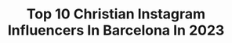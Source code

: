 ---
title: Top 10 Christian Instagram Influencers In Barcelona In 2023
description: >-
  Find top christian Instagram influencers in Barcelona in 2023. Most popular hashtags: #barcelona #foodporn #tenerife.
platform: Instagram
hits: 10
text_top: Discover the top-rated Instagram influencers on inBeat.
text_bottom: inBeat aggregates 10 Instagram influencers like this in Barcelona, Spain for you to connect with.
profiles:
  - username: "brianbarber_"
    fullname: >-
      βrιαη Pεrεz Qυιrσs ✪
    bio: >-
      📍TERRASSA->BARCELONA 🏆1oFreestyle @goldenchairintl 2020 🏆1oCorte barba @goldenchairintl 2020 🏆1oPromesas @goldenchairintl 2018 🏆1oPromesas Madrid 2018
    location: "Spain"
    followers: 24932
    engagement: 225
    commentsToLikes: 0.030834
    id: ck6ubn6jqakew0j71x4ffqen3
    verified: false
    hashtags: "#fadespain, #spain, #showcasebarbers, #barberworld"
  - username: "chsantamaria"
    fullname: >-
      Christian Santamaria
    bio: >-
      From Barcelona. Represented by Viewmanagement New Madison - Select - Spin - D'Man - NYModels
    location: "Spain"
    followers: 12317
    engagement: 504
    commentsToLikes: 0.069659
    id: ck8sws4vjf1rm0j7804u1npdg
    verified: false
    hashtags: "#underwear, #elleman, #blackandwhite, #sportclassic"
  - username: "topfoodbcn"
    fullname: >-
      Top food BCN ⭐️ Foodie
    bio: >-
      🙋🏻‍♂️ Soy Cristian | Periodista & foodie 📍Barcelona y alrd. 📩colaboraciones.topfoodbcn@gmail.com 👇🏻Tentando tu paladar con mis visitas gastronómicas
    location: "Spain"
    followers: 27721
    engagement: 362
    commentsToLikes: 0.751521
    id: ck6u9bwxqwniy0j7192wjxcry
    verified: false
    hashtags: "#dilluns, #sorteig, #gourmet, #cheese"
  - username: "_cristianvalen"
    fullname: >-
      Cristian Valencia
    bio: >-
      Actor | Productor La Gran ofensa Blue Rai El cadáver de Anna Fritz Barcelona Nit d'hivern Barcelona Nit d'estiu
    location: "Spain"
    followers: 3756
    engagement: 641
    commentsToLikes: 0.067721
    id: ck135rnw02vvg0i19go9hoq01
    verified: false
    hashtags: "#superinlove, #alexmurrull, #lagranofensa, #unk"
  - username: "cristianfigueroa.bc"
    fullname: >-
      Cristian Figueroa 🇩🇴
    bio: >-
      CEO @thebachatacrew ⭐❤️ @cristianykaterina 📍 Barcelona
    location: "Spain"
    followers: 6028
    engagement: 341
    commentsToLikes: 0.100626
    id: ck6ubmrinaht40j717vsnc14n
    verified: false
    hashtags: "#tbt, #dominicanosenitalia, #dominicanbachata, #dominicanosennewyork"
  - username: "cristian.valls"
    fullname: >-
      Cristian Valls
    bio: >-
      Viajero naturalista y desarrollador web especializado en proyectos y empresas relacionadas con la naturaleza 🌱 📍 Barcelona
    location: "Spain"
    followers: 9281
    engagement: 681
    commentsToLikes: 0.028736
    id: ckapcpuon4pzs0i78yaq6270m
    verified: false
    hashtags: "#imatgescat, #total, #wildphotography, #animal"
  - username: "cerverixx"
    fullname: >-
      CRISTIAN CERVERA
    bio: >-
      @fillencrew @vulturefam BARCELONA
    location: "Spain"
    followers: 2337
    engagement: 1674
    commentsToLikes: 0.071998
    id: ck5hdj5sjnpbw0i11lyiyiqqi
    verified: false
    hashtags: "#fillencrew, #scootscootbangbang, #scootering, #ride4fun"
  - username: "kasasink"
    fullname: >-
      CRISTIAN CASAS
    bio: >-
      ▪️Gotamar Tenerife 🇪🇸 ▪️Xskullz Wettingen 🇨🇭 @cheyenne_tattooequipment @Staycoldapparel @aftercareh2ocean @StencilStuff @Tattoodo Ambassador
    location: "Spain"
    followers: 209532
    engagement: 539
    commentsToLikes: 0.022809
    id: ck0u7ovbp5aw20i19qu4c7tz6
    verified: false
    hashtags: "#tattooenergy, #tattoo, #neotrad, #tattooideas"
  - username: "lapastanoengorda"
    fullname: >-
      👓 Cristian Alonso
    bio: >-
      🦕 Tu vegano de confianza 🙃 Dicen que hago gracia 👏🏻 Recetas para torpes y vagas 🕶 Tips para ecomamarrachas 📩Colabs: holi@lapastanoengorda.es
    location: "Spain"
    followers: 37363
    engagement: 362
    commentsToLikes: 0.054491
    id: ck13a84n2p3gg0i19akpz9sur
    verified: false
    hashtags: "#foodporn, #vegantattoo, #veganprotein, #bolo"
  - username: "xnazax"
    fullname: >-
      xnazax
    bio: >-
      ✖️BARCELONA✖️ Tattooing since 1994 Info@xnazax.com
    location: "Spain"
    followers: 148749
    engagement: 126
    commentsToLikes: 0.011595
    id: ck5cggdm6osgd0i11nvwuj3ay
    verified: false
    hashtags: ""
---